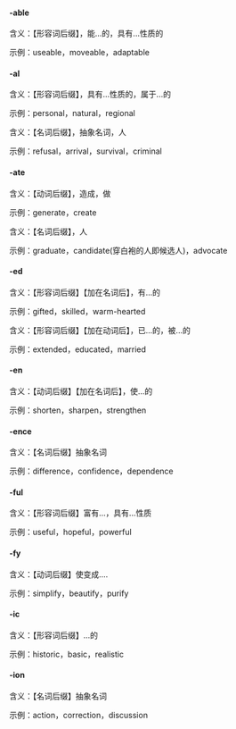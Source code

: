 #### -able

含义：【形容词后缀】，能...的，具有...性质的

示例：useable，moveable，adaptable



#### -al

含义：【形容词后缀】，具有...性质的，属于...的

示例：personal，natural，regional

含义：【名词后缀】，抽象名词，人

示例：refusal，arrival，survival，criminal



#### -ate

含义：【动词后缀】，造成，做

示例：generate，create

含义：【名词后缀】，人

示例：graduate，candidate(穿白袍的人即候选人)，advocate



#### -ed

含义：【形容词后缀】【加在名词后】，有...的

示例：gifted，skilled，warm-hearted

含义：【形容词后缀】【加在动词后】，已...的，被...的

示例：extended，educated，married



#### -en

含义：【动词后缀】【加在名词后】，使...的

示例：shorten，sharpen，strengthen



#### -ence

含义：【名词后缀】抽象名词

示例：difference，confidence，dependence



#### -ful

含义：【形容词后缀】富有...，具有...性质

示例：useful，hopeful，powerful



#### -fy

含义：【动词后缀】使变成....

示例：simplify，beautify，purify



#### -ic

含义：【形容词后缀】...的

示例：historic，basic，realistic



#### -ion

含义：【名词后缀】抽象名词

示例：action，correction，discussion



























